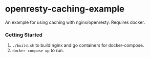 # openresty-caching-example

An example for using caching with nginx/openresty. Requires docker.

### Getting Started

1. `./build.sh` to build nginx and go containers for docker-compose.
2. `docker-compose up` to run.
